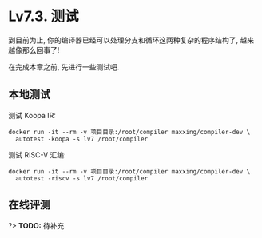 # Lv7.3. 测试

到目前为止, 你的编译器已经可以处理分支和循环这两种复杂的程序结构了, 越来越像那么回事了!

在完成本章之前, 先进行一些测试吧.

## 本地测试

测试 Koopa IR:

```
docker run -it --rm -v 项目目录:/root/compiler maxxing/compiler-dev \
  autotest -koopa -s lv7 /root/compiler
```

测试 RISC-V 汇编:

```
docker run -it --rm -v 项目目录:/root/compiler maxxing/compiler-dev \
  autotest -riscv -s lv7 /root/compiler
```

## 在线评测

?> **TODO:** 待补充.
